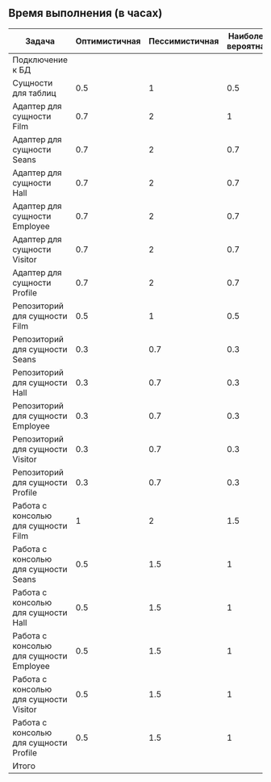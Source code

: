 ## Время выполнения (в часах)

| Задача                                  | Оптимистичная | Пессимистичная | Наиболее вероятная | План  | Факт |
| --------------------------------------- | ------------- | -------------- | ------------------ | ----- | ---- |
| Подключение к БД                        |               |                |                    |       |      |
| Сущности для таблиц                     | 0.5           | 1              | 0.5                | 0.58  | 0.7  |
| Адаптер для сущности Film               | 0.7           | 2              | 1                  | 1.11  | 1    |
| Адаптер для сущности Seans              | 0.7           | 2              | 0.7                | 0.91  | 0.5  |
| Адаптер для сущности Hall               | 0.7           | 2              | 0.7                | 0.91  | 0.5  |
| Адаптер для сущности Employee           | 0.7           | 2              | 0.7                | 0.91  | 0.5  |
| Адаптер для сущности Visitor            | 0.7           | 2              | 0.7                | 0.91  | 0.5  |
| Адаптер для сущности Profile            | 0.7           | 2              | 0.7                | 0.91  | 0.5  |
| Репозиторий для сущности Film           | 0.5           | 1              | 0.5                | 0.58  | 0.5  |
| Репозиторий для сущности Seans          | 0.3           | 0.7            | 0.3                | 0.36  | 0.3  |
| Репозиторий для сущности Hall           | 0.3           | 0.7            | 0.3                | 0.36  | 0.3  |
| Репозиторий для сущности Employee       | 0.3           | 0.7            | 0.3                | 0.36  | 0.3  |
| Репозиторий для сущности Visitor        | 0.3           | 0.7            | 0.3                | 0.36  | 0.3  |
| Репозиторий для сущности Profile        | 0.3           | 0.7            | 0.3                | 0.36  | 0.3  |
| Работа с консолью для сущности Film     | 1             | 2              | 1.5                | 1.16  | 1.5  |
| Работа с консолью для сущности Seans    | 0.5           | 1.5            | 1                  | 1     | 1    |
| Работа с консолью для сущности Hall     | 0.5           | 1.5            | 1                  | 1     | 1    |
| Работа с консолью для сущности Employee | 0.5           | 1.5            | 1                  | 1     | 1    |
| Работа с консолью для сущности Visitor  | 0.5           | 1.5            | 1                  | 1     | 1    |
| Работа с консолью для сущности Profile  | 0.5           | 1.5            | 1                  | 1     | 1    |
| Итого                                   |               |                |                    | 13.62 | 12.7 |
